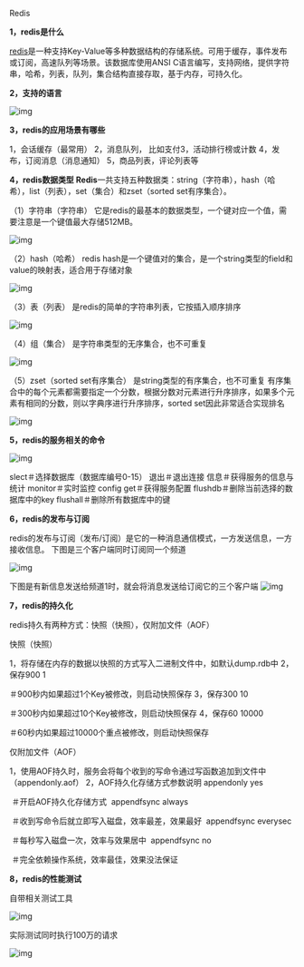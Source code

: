 Redis

**1，redis是什么**

[redis](https://www.huaweicloud.com/product/dcs.html?wx)是一种支持Key-Value等多种数据结构的存储系统。可用于缓存，事件发布或订阅，高速队列等场景。该数据库使用ANSI C语言编写，支持网络，提供字符串，哈希，列表，队列，集合结构直接存取，基于内存，可持久化。

 

**2，支持的语言**

![img](https://img-blog.csdnimg.cn/20181224163405267)

 

**3，redis的应用场景有哪些**

1，会话缓存（最常用）
 2，消息队列，
 比如支付3，活动排行榜或计数
 4，发布，订阅消息（消息通知）
 5，商品列表，评论列表等

 

**4，redis数据类型**
**Redis**一共支持五种数据类：string（字符串），hash（哈希），list（列表），set（集合）和zset（sorted set有序集合）。

（1）字符串（字符串）
 它是redis的最基本的数据类型，一个键对应一个值，需要注意是一个键值最大存储512MB。

![img](https://img-blog.csdnimg.cn/20181224163405288)

（2）hash（哈希）
 redis hash是一个键值对的集合，是一个string类型的field和value的映射表，适合用于存储对象

![img](https://img-blog.csdnimg.cn/20181224163405306)

（3）表（列表）
 是redis的简单的字符串列表，它按插入顺序排序

![img](https://img-blog.csdnimg.cn/20181224163405324)

（4）组（集合）
 是字符串类型的无序集合，也不可重复

![img](https://img-blog.csdnimg.cn/20181224163405342)

（5）zset（sorted set有序集合）
 是string类型的有序集合，也不可重复
 有序集合中的每个元素都需要指定一个分数，根据分数对元素进行升序排序，如果多个元素有相同的分数，则以字典序进行升序排序，sorted set因此非常适合实现排名

![img](https://img-blog.csdnimg.cn/20181224163405363)

 

**5，redis的服务相关的命令**

![img](https://img-blog.csdnimg.cn/20181224163405380)

slect＃选择数据库（数据库编号0-15）
 退出＃退出连接
 信息＃获得服务的信息与统计
 monitor＃实时监控
 config get＃获得服务配置
 flushdb＃删除当前选择的数据库中的key
 flushall＃删除所有数据库中的键

 

**6，redis的发布与订阅**

redis的发布与订阅（发布/订阅）是它的一种消息通信模式，一方发送信息，一方接收信息。
 下图是三个客户端同时订阅同一个频道

![img](https://img-blog.csdnimg.cn/20181224163405400)

下图是有新信息发送给频道1时，就会将消息发送给订阅它的三个客户端
![img](https://img-blog.csdnimg.cn/20181224163405417)

 

 

**7，redis的持久化**

redis持久有两种方式：快照（快照），仅附加文件（AOF）

快照（快照）

1，将存储在内存的数据以快照的方式写入二进制文件中，如默认dump.rdb中
 2，保存900 1 

＃900秒内如果超过1个Key被修改，则启动快照保存
 3，保存300 10 

＃300秒内如果超过10个Key被修改，则启动快照保存
 4，保存60 10000 

＃60秒内如果超过10000个重点被修改，则启动快照保存
  

仅附加文件（AOF）

1，使用AOF持久时，服务会将每个收到的写命令通过写函数追加到文件中（appendonly.aof）
 2，AOF持久化存储方式参数说明
     appendonly yes  

​           ＃开启AOF持久化存储方式 
​     appendfsync always 

​         ＃收到写命令后就立即写入磁盘，效率最差，效果最好
​     appendfsync everysec

​         ＃每秒写入磁盘一次，效率与效果居中
​     appendfsync no 

​         ＃完全依赖操作系统，效率最佳，效果没法保证

 

**8，redis的性能测试**

自带相关测试工具

![img](https://img-blog.csdnimg.cn/20181224163405438)

实际测试同时执行100万的请求

![img](https://img-blog.csdnimg.cn/20181224163405456)